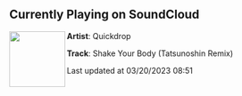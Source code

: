 ## Currently Playing on SoundCloud

[<img align="left" width="100" src="https://i1.sndcdn.com/artworks-xt8Yf1ricqYFaVlW-LyedBA-t500x500.jpg">](https://soundcloud.com/quickdropmusic/shake-your-body-tatsunoshin-remix)

**Artist**: Quickdrop 

**Track**: Shake Your Body (Tatsunoshin Remix)

Last updated at 03/20/2023 08:51
